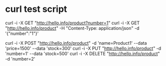 # curl test script
curl -i -X GET "http://hello.info/product?number=1"
curl -i -X GET "http://hello.info/product" -H "Content-Type: application/json" -d '{"number":"1"}'

curl -i -X POST "http://hello.info/product" -d 'name=Product1' --data 'price=1500' --data 'stock=300'
curl -i -X PUT "http://hello.info/product" -d 'number=1' --data 'stock=500'
curl -i -X DELETE "http://hello.info/product" -d 'number=2'